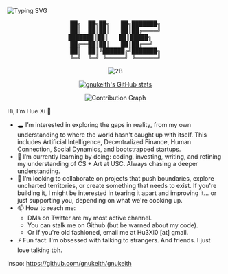 ![Typing SVG](http://readme-typing-svg.herokuapp.com/?font=JetBrains+Mono&pause=1000&color=FFFFFF&random=false&width=435&lines=heyyyyy+I'm+hue)


<div align="center">
<pre>
██╗  ██╗██╗   ██╗███████╗
██║  ██║██║   ██║██╔════╝
███████║██║   ██║█████╗   
██╔══██║██║   ██║██╔══╝  
██║  ██║╚██████╔╝███████╗
╚═╝  ╚═╝ ╚═════╝ ╚══════╝
</pre>
</div>


<p align="center">
  <img src="img/2b.gif" alt="2B">
</p>

<!-- GitHub stats -->
<p align="center">
  <a href="https://github.com/huexiprime">
    <img src="https://github-readme-stats.vercel.app/api?username=huexiprime&show_icons=true&theme=graywhite&bg_color=000000&text_color=ffffff&icon_color=ffffff&title_color=ffffff&border_color=ffffff" alt="gnukeith's GitHub stats">
  </a>
</p>



<p align="center">
  <img src="https://github-readme-activity-graph.vercel.app/graph?username=huexiprime&theme=xcode&bg_color=000000&color=ffffff&line=ffffff&point=ffffff&area=true&hide_border=true" alt="Contribution Graph">
</p>


Hi, I’m Hue Xi 🎨

- 🕳️ I’m interested in exploring the gaps in reality, from my own understanding to where the world hasn't caught up with itself. This includes Artificial Intelligence, Decentralized Finance, Human Connection, Social Dynamics, 
and bootstrapped startups.
- 🌱 I’m currently learning by doing: coding, investing, writing, and refining my understanding of CS + Art at USC. Always chasing a deeper understanding.
- 💞️ I’m looking to collaborate on projects that push boundaries, explore uncharted territories, or create something that needs to exist. If you're building it, I might be interested in tearing it apart and improving it... or just supporting you, depending on what we're cooking up.
- 📫 How to reach me:
    - DMs on Twitter are my most active channel.
    - You can stalk me on Github (but be warned about my code).
    - Or if you're old fashioned, email me at Hu3Xi0 [at] gmail.
- ⚡ Fun fact: I'm obsessed with talking to strangers. And friends. I just love talking tbh.
<!---
HueXiPrime/HueXiPrime is a ✨ special ✨ repository because its `README.md` (this file) appears on your GitHub profile.
You can click the Preview link to take a look at your changes.
--->


inspo:
https://github.com/gnukeith/gnukeith
